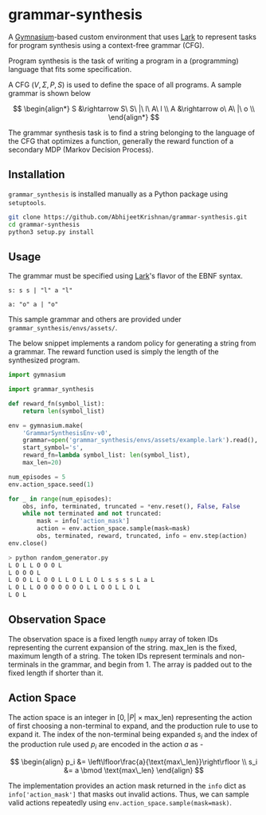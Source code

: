 # grammar-synthesis

A [Gymnasium](https://github.com/Farama-Foundation/Gymnasium)-based custom environment that uses [Lark](https://github.com/lark-parser/lark) to represent tasks for program synthesis using a context-free grammar (CFG).

Program synthesis is the task of writing a program in a (programming) language that fits some specification.

A CFG $(V, \Sigma, P, S)$ is used to define the space of all programs. A sample grammar is shown below

$$
\begin{align*}
    S &\rightarrow S\ S\ |\ l\ A\ l \\
    A &\rightarrow o\ A\ |\ o \\
\end{align*}
$$

The grammar synthesis task is to find a string belonging to the language of the CFG that optimizes a function, generally the reward function of a secondary MDP (Markov Decision Process).

## Installation

`grammar_synthesis` is installed manually as a Python package using `setuptools`.

```bash
git clone https://github.com/AbhijeetKrishnan/grammar-synthesis.git
cd grammar-synthesis
python3 setup.py install
```

## Usage

The grammar must be specified using [Lark](https://github.com/lark-parser/lark)'s flavor of the EBNF syntax.

```ebnf
s: s s | "l" a "l"

a: "o" a | "o"
```

This sample grammar and others are provided under `grammar_synthesis/envs/assets/`.

The below snippet implements a random policy for generating a string from a grammar. The reward function used is simply
the length of the synthesized program.

```python
import gymnasium

import grammar_synthesis

def reward_fn(symbol_list):
    return len(symbol_list)

env = gymnasium.make(
    'GrammarSynthesisEnv-v0', 
    grammar=open('grammar_synthesis/envs/assets/example.lark').read(), 
    start_symbol='s', 
    reward_fn=lambda symbol_list: len(symbol_list),
    max_len=20)

num_episodes = 5
env.action_space.seed(1)

for _ in range(num_episodes):
    obs, info, terminated, truncated = *env.reset(), False, False
    while not terminated and not truncated:
        mask = info['action_mask']
        action = env.action_space.sample(mask=mask)
        obs, terminated, reward, truncated, info = env.step(action)
env.close()
```

```bash
> python random_generator.py
L O L L O O O L
L O O O L
L O O L L O O L L O L L O L s s s s L a L
L O L L O O O O O O O L L O O L L O L
L O L
```

## Observation Space

The observation space is a fixed length `numpy` array of token IDs representing the current expansion of the string. $\text{max\_len}$ is the fixed, maximum length of a string. The token IDs represent terminals and non-terminals in the grammar, and begin from $1$. The array is padded out to the fixed length if shorter than it.

## Action Space

The action space is an integer in $[0, |P| \times \text{max\_len})$ representing the action of first choosing a non-terminal to expand, and the production rule to use to expand it. The index of the non-terminal being expanded $s_i$ and the index of the production rule used $p_i$ are encoded in the action $a$ as -

$$
\begin{align}
    p_i &= \left\lfloor\frac{a}{\text{max\_len}}\right\rfloor \\
    s_i &= a \bmod \text{max\_len}
\end{align}
$$

The implementation provides an action mask returned in the `info` dict as `info['action_mask']` that masks out invalid actions. Thus, we can sample valid actions repeatedly using `env.action_space.sample(mask=mask)`.